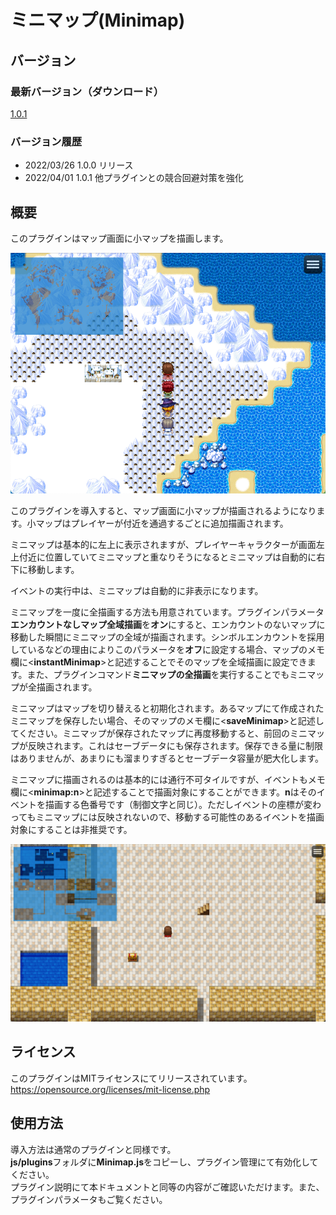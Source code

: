 # ミニマップ(Minimap)

## バージョン
### 最新バージョン（ダウンロード）
[1.0.1](https://raw.githubusercontent.com/nz-prism/RPG-Maker-MZ/master/Minimap/js/plugins/Minimap.js)

### バージョン履歴
- 2022/03/26 1.0.0 リリース
- 2022/04/01 1.0.1 他プラグインとの競合回避対策を強化

## 概要
このプラグインはマップ画面に小マップを描画します。

![Minimap](https://github.com/nz-prism/RPG-Maker-MZ/blob/master/ReadmeImages/Minimap1.png)

このプラグインを導入すると、マップ画面に小マップが描画されるようになります。小マップはプレイヤーが付近を通過するごとに追加描画されます。

ミニマップは基本的に左上に表示されますが、プレイヤーキャラクターが画面左上付近に位置していてミニマップと重なりそうになるとミニマップは自動的に右下に移動します。

イベントの実行中は、ミニマップは自動的に非表示になります。

ミニマップを一度に全描画する方法も用意されています。プラグインパラメータ**エンカウントなしマップ全域描画**を**オン**にすると、エンカウントのないマップに移動した瞬間にミニマップの全域が描画されます。シンボルエンカウントを採用しているなどの理由によりこのパラメータを**オフ**に設定する場合、マップのメモ欄に\<**instantMinimap**\>と記述することでそのマップを全域描画に設定できます。また、プラグインコマンド**ミニマップの全描画**を実行することでもミニマップが全描画されます。

ミニマップはマップを切り替えると初期化されます。あるマップにて作成されたミニマップを保存したい場合、そのマップのメモ欄に\<**saveMinimap**\>と記述してください。ミニマップが保存されたマップに再度移動すると、前回のミニマップが反映されます。これはセーブデータにも保存されます。保存できる量に制限はありませんが、あまりにも溜まりすぎるとセーブデータ容量が肥大化します。

ミニマップに描画されるのは基本的には通行不可タイルですが、イベントもメモ欄に\<**minimap:n**\>と記述することで描画対象にすることができます。**n**はそのイベントを描画する色番号です（制御文字と同じ）。ただしイベントの座標が変わってもミニマップには反映されないので、移動する可能性のあるイベントを描画対象にすることは非推奨です。

![EventSymbol](https://github.com/nz-prism/RPG-Maker-MZ/blob/master/ReadmeImages/Minimap2.png)


## ライセンス
このプラグインはMITライセンスにてリリースされています。  
https://opensource.org/licenses/mit-license.php


## 使用方法
導入方法は通常のプラグインと同様です。  
**js/plugins**フォルダに**Minimap.js**をコピーし、プラグイン管理にて有効化してください。  
プラグイン説明にて本ドキュメントと同等の内容がご確認いただけます。また、プラグインパラメータもご覧ください。